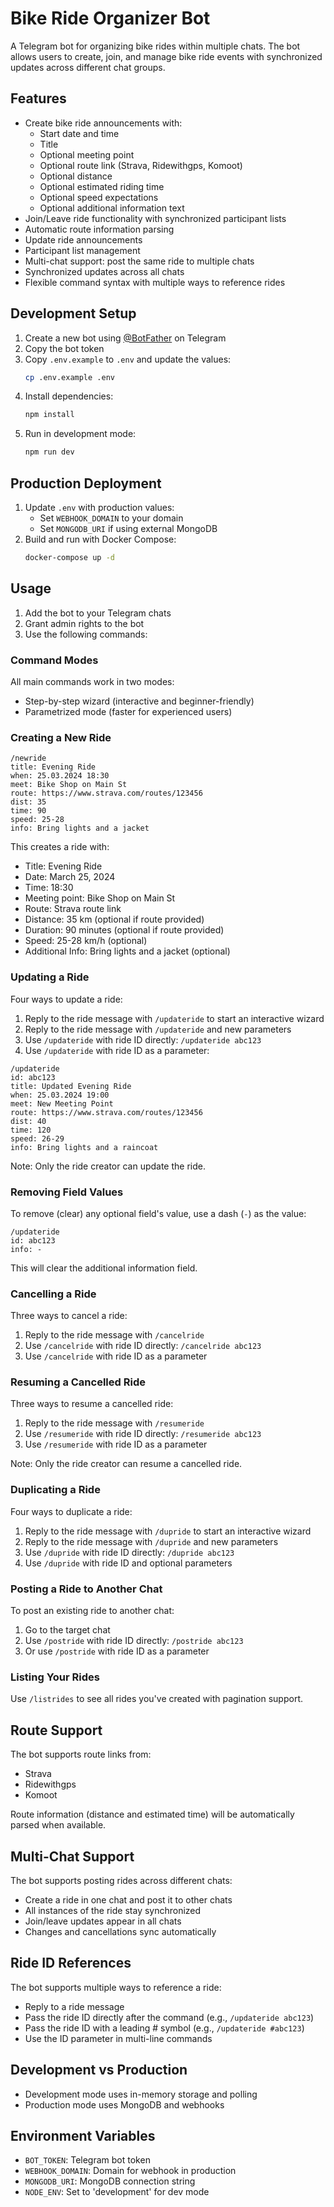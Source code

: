 # Bike Ride Organizer Bot

A Telegram bot for organizing bike rides within multiple chats. The bot allows users to create, join, and manage bike ride events with synchronized updates across different chat groups.

## Features

- Create bike ride announcements with:
  - Start date and time
  - Title
  - Optional meeting point
  - Optional route link (Strava, Ridewithgps, Komoot)
  - Optional distance
  - Optional estimated riding time
  - Optional speed expectations
  - Optional additional information text
- Join/Leave ride functionality with synchronized participant lists
- Automatic route information parsing
- Update ride announcements
- Participant list management
- Multi-chat support: post the same ride to multiple chats
- Synchronized updates across all chats
- Flexible command syntax with multiple ways to reference rides

## Development Setup

1. Create a new bot using [@BotFather](https://t.me/botfather) on Telegram
2. Copy the bot token
3. Copy `.env.example` to `.env` and update the values:
   ```bash
   cp .env.example .env
   ```
4. Install dependencies:
   ```bash
   npm install
   ```
5. Run in development mode:
   ```bash
   npm run dev
   ```

## Production Deployment

1. Update `.env` with production values:
   - Set `WEBHOOK_DOMAIN` to your domain
   - Set `MONGODB_URI` if using external MongoDB
2. Build and run with Docker Compose:
   ```bash
   docker-compose up -d
   ```

## Usage

1. Add the bot to your Telegram chats
2. Grant admin rights to the bot
3. Use the following commands:

### Command Modes

All main commands work in two modes:
- Step-by-step wizard (interactive and beginner-friendly)
- Parametrized mode (faster for experienced users)

### Creating a New Ride

```
/newride
title: Evening Ride
when: 25.03.2024 18:30
meet: Bike Shop on Main St
route: https://www.strava.com/routes/123456
dist: 35
time: 90
speed: 25-28
info: Bring lights and a jacket
```

This creates a ride with:
- Title: Evening Ride
- Date: March 25, 2024
- Time: 18:30
- Meeting point: Bike Shop on Main St
- Route: Strava route link
- Distance: 35 km (optional if route provided)
- Duration: 90 minutes (optional if route provided)
- Speed: 25-28 km/h (optional)
- Additional Info: Bring lights and a jacket (optional)

### Updating a Ride

Four ways to update a ride:
1. Reply to the ride message with `/updateride` to start an interactive wizard
2. Reply to the ride message with `/updateride` and new parameters
3. Use `/updateride` with ride ID directly: `/updateride abc123`
4. Use `/updateride` with ride ID as a parameter:

```
/updateride
id: abc123
title: Updated Evening Ride
when: 25.03.2024 19:00
meet: New Meeting Point
route: https://www.strava.com/routes/123456
dist: 40
time: 120
speed: 26-29
info: Bring lights and a raincoat
```

Note: Only the ride creator can update the ride.

### Removing Field Values

To remove (clear) any optional field's value, use a dash (`-`) as the value:

```
/updateride
id: abc123
info: -
```

This will clear the additional information field.

### Cancelling a Ride

Three ways to cancel a ride:
1. Reply to the ride message with `/cancelride`
2. Use `/cancelride` with ride ID directly: `/cancelride abc123`
3. Use `/cancelride` with ride ID as a parameter

### Resuming a Cancelled Ride

Three ways to resume a cancelled ride:
1. Reply to the ride message with `/resumeride`
2. Use `/resumeride` with ride ID directly: `/resumeride abc123`
3. Use `/resumeride` with ride ID as a parameter

Note: Only the ride creator can resume a cancelled ride.

### Duplicating a Ride

Four ways to duplicate a ride:
1. Reply to the ride message with `/dupride` to start an interactive wizard
2. Reply to the ride message with `/dupride` and new parameters
3. Use `/dupride` with ride ID directly: `/dupride abc123`
4. Use `/dupride` with ride ID and optional parameters

### Posting a Ride to Another Chat

To post an existing ride to another chat:
1. Go to the target chat
2. Use `/postride` with ride ID directly: `/postride abc123`
3. Or use `/postride` with ride ID as a parameter

### Listing Your Rides

Use `/listrides` to see all rides you've created with pagination support.

## Route Support

The bot supports route links from:
- Strava
- Ridewithgps
- Komoot

Route information (distance and estimated time) will be automatically parsed when available.

## Multi-Chat Support

The bot supports posting rides across different chats:
- Create a ride in one chat and post it to other chats
- All instances of the ride stay synchronized
- Join/leave updates appear in all chats
- Changes and cancellations sync automatically

## Ride ID References

The bot supports multiple ways to reference a ride:
- Reply to a ride message
- Pass the ride ID directly after the command (e.g., `/updateride abc123`)
- Pass the ride ID with a leading # symbol (e.g., `/updateride #abc123`)
- Use the ID parameter in multi-line commands

## Development vs Production

- Development mode uses in-memory storage and polling
- Production mode uses MongoDB and webhooks

## Environment Variables

- `BOT_TOKEN`: Telegram bot token
- `WEBHOOK_DOMAIN`: Domain for webhook in production
- `MONGODB_URI`: MongoDB connection string
- `NODE_ENV`: Set to 'development' for dev mode
